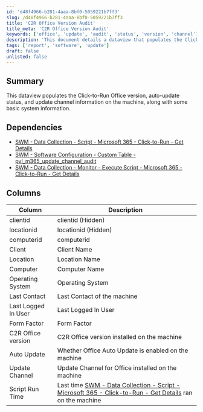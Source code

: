 ```yaml
---
id: 'd48f4966-b281-4aaa-8bf0-5059221b7ff3'
slug: /d48f4966-b281-4aaa-8bf0-5059221b7ff3
title: 'C2R Office Version Audit'
title_meta: 'C2R Office Version Audit'
keywords: ['office', 'update', 'audit', 'status', 'version', 'channel']
description: 'This document details a dataview that populates the Click-to-Run Office version, auto-update status, and update channel information on a machine, along with basic system information. It includes dependencies for data collection and monitoring scripts.'
tags: ['report', 'software', 'update']
draft: false
unlisted: false
---
```


## Summary

This dataview populates the Click-to-Run Office version, auto-update status, and update channel information on the machine, along with some basic system information.

## Dependencies

- [SWM - Data Collection - Script - Microsoft 365 - Click-to-Run - Get Details](/docs/ce16526d-84b5-4e58-928b-13a29195056e)
- [SWM - Software Configuration - Custom Table - pvl_m365_update_channel_audit](/docs/18823b31-4222-4881-82f8-bc284af806cb)
- [SWM - Data Collection - Monitor - Execute Script - Microsoft 365 - Click-to-Run - Get Details](/docs/66fedeee-80d2-482b-9520-5fdfcab42406)

## Columns

| Column                     | Description                                                         |
|---------------------------|---------------------------------------------------------------------|
| clientid                  | clientid (Hidden)                                                  |
| locationid                | locationid (Hidden)                                                |
| computerid                | computerid                                                        |
| Client                    | Client Name                                                       |
| Location                  | Location Name                                                     |
| Computer                  | Computer Name                                                     |
| Operating System          | Operating System                                                  |
| Last Contact              | Last Contact of the machine                                       |
| Last Logged In User       | Last Logged In User                                              |
| Form Factor               | Form Factor                                                      |
| C2R Office version        | C2R Office version installed on the machine                       |
| Auto Update               | Whether Office Auto Update is enabled on the machine             |
| Update Channel            | Update Channel for Office installed on the machine                |
| Script Run Time           | Last time [SWM - Data Collection - Script - Microsoft 365 - Click-to-Run - Get Details](/docs/ce16526d-84b5-4e58-928b-13a29195056e) ran on the machine |
